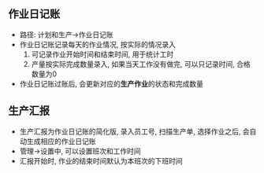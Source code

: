## 作业日记账

- 路径: 计划和生产->作业日记账
- 作业日记账记录每天的作业情况, 按实际的情况录入
  1. 可记录作业开始时间和结束时间, 用于统计工时
  2. 产量按实际完成数量录入, 如果当天工作没有做完, 可以只记录时间, 合格数量为0
- 作业日记账过账后, 会更新对应的**生产作业**的状态和完成数量

## 生产汇报

- 生产汇报为作业日记账的简化版, 录入员工号, 扫描生产单, 选择作业之后, 会自动生成相应的作业日记账
- 管理->设置中, 可以设置班次和工作时间
- 汇报开始时, 作业的结束时间默认为本班次的下班时间